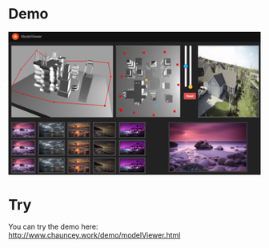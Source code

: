 # Demo
![Demo](https://raw.githubusercontent.com/ChaunceyKiwi/ModelViwer/master/img/demo.png)

# Try
You can try the demo here: http://www.chauncey.work/demo/modelViewer.html